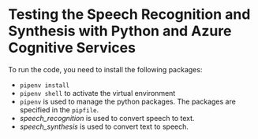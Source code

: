 # Testing the Speech Recognition and Synthesis with Python and Azure Cognitive Services

To run the code, you need to install the following packages:
- `pipenv install`
- `pipenv shell` to activate the virtual environment
- `pipenv` is used to manage the python packages. The packages are specified in the `pipfile`.
- *speech_recognition* is used to convert speech to text.
- *speech_synthesis* is used to convert text to speech.